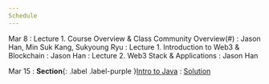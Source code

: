 ```yaml
---
Schedule
---
```


Mar 8
: Lecture 1. Course Overview & Class Community Overview(#)
  : Jason Han, Min Suk Kang, Sukyoung Ryu
: Lecture 1. Introduction to Web3 & Blockchain
  : Jason Han
: Lecture 2. Web3 Stack & Applications
  : Jason Han

Mar 15
: **Section**{: .label .label-purple }[Intro to Java](#)
  : [Solution](#)

